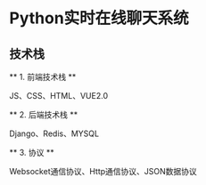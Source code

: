 # Python实时在线聊天系统

## 技术栈

** 1. 前端技术栈 **

JS、CSS、HTML、VUE2.0

** 2. 后端技术栈 **

Django、Redis、MYSQL

** 3. 协议 **

Websocket通信协议、Http通信协议、JSON数据协议
